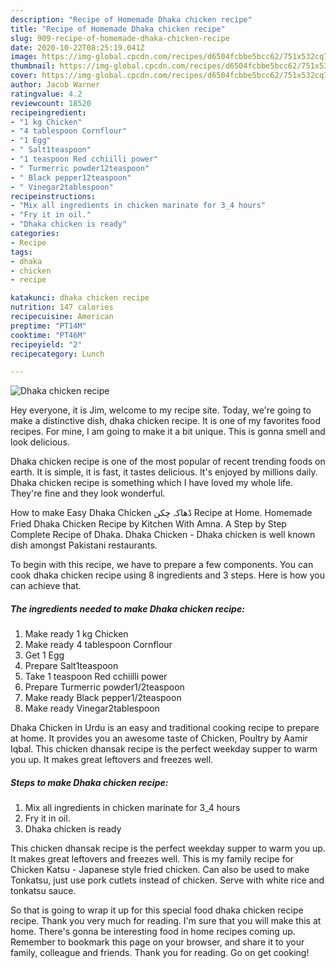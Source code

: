 ```yaml
---
description: "Recipe of Homemade Dhaka chicken recipe"
title: "Recipe of Homemade Dhaka chicken recipe"
slug: 909-recipe-of-homemade-dhaka-chicken-recipe
date: 2020-10-22T08:25:19.041Z
image: https://img-global.cpcdn.com/recipes/d6504fcbbe5bcc62/751x532cq70/dhaka-chicken-recipe-recipe-main-photo.jpg
thumbnail: https://img-global.cpcdn.com/recipes/d6504fcbbe5bcc62/751x532cq70/dhaka-chicken-recipe-recipe-main-photo.jpg
cover: https://img-global.cpcdn.com/recipes/d6504fcbbe5bcc62/751x532cq70/dhaka-chicken-recipe-recipe-main-photo.jpg
author: Jacob Warner
ratingvalue: 4.2
reviewcount: 18520
recipeingredient:
- "1 kg Chicken"
- "4 tablespoon Cornflour"
- "1 Egg"
- " Salt1teaspoon"
- "1 teaspoon Red cchiilli power"
- " Turmerric powder12teaspoon"
- " Black pepper12teaspoon"
- " Vinegar2tablespoon"
recipeinstructions:
- "Mix all ingredients in chicken marinate for 3_4 hours"
- "Fry it in oil."
- "Dhaka chicken is ready"
categories:
- Recipe
tags:
- dhaka
- chicken
- recipe

katakunci: dhaka chicken recipe 
nutrition: 147 calories
recipecuisine: American
preptime: "PT14M"
cooktime: "PT46M"
recipeyield: "2"
recipecategory: Lunch

---
```



![Dhaka chicken recipe](https://img-global.cpcdn.com/recipes/d6504fcbbe5bcc62/751x532cq70/dhaka-chicken-recipe-recipe-main-photo.jpg)

Hey everyone, it is Jim, welcome to my recipe site. Today, we're going to make a distinctive dish, dhaka chicken recipe. It is one of my favorites food recipes. For mine, I am going to make it a bit unique. This is gonna smell and look delicious.

Dhaka chicken recipe is one of the most popular of recent trending foods on earth. It is simple, it is fast, it tastes delicious. It's enjoyed by millions daily. Dhaka chicken recipe is something which I have loved my whole life. They're fine and they look wonderful.

How to make Easy Dhaka Chicken ڈھاکہ چکن Recipe at Home. Homemade Fried Dhaka Chicken Recipe by Kitchen With Amna. A Step by Step Complete Recipe of Dhaka. Dhaka Chicken - Dhaka chicken is well known dish amongst Pakistani restaurants.


To begin with this recipe, we have to prepare a few components. You can cook dhaka chicken recipe using 8 ingredients and 3 steps. Here is how you can achieve that.

<!--inarticleads1-->

##### The ingredients needed to make Dhaka chicken recipe:

1. Make ready 1 kg Chicken
1. Make ready 4 tablespoon Cornflour
1. Get 1 Egg
1. Prepare  Salt1teaspoon
1. Take 1 teaspoon Red cchiilli power
1. Prepare  Turmerric powder1/2teaspoon
1. Make ready  Black pepper1/2teaspoon
1. Make ready  Vinegar2tablespoon


Dhaka Chicken in Urdu is an easy and traditional cooking recipe to prepare at home. It provides you an awesome taste of Chicken, Poultry by Aamir Iqbal. This chicken dhansak recipe is the perfect weekday supper to warm you up. It makes great leftovers and freezes well. 

<!--inarticleads2-->

##### Steps to make Dhaka chicken recipe:

1. Mix all ingredients in chicken marinate for 3_4 hours
1. Fry it in oil.
1. Dhaka chicken is ready


This chicken dhansak recipe is the perfect weekday supper to warm you up. It makes great leftovers and freezes well. This is my family recipe for Chicken Katsu - Japanese style fried chicken. Can also be used to make Tonkatsu, just use pork cutlets instead of chicken. Serve with white rice and tonkatsu sauce. 

So that is going to wrap it up for this special food dhaka chicken recipe recipe. Thank you very much for reading. I'm sure that you will make this at home. There's gonna be interesting food in home recipes coming up. Remember to bookmark this page on your browser, and share it to your family, colleague and friends. Thank you for reading. Go on get cooking!
